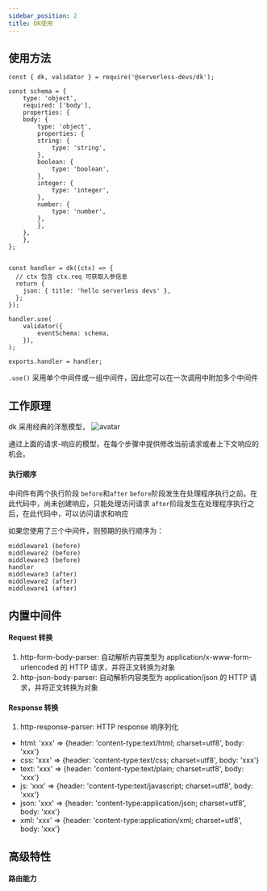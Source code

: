 ```yaml
---
sidebar_position: 2
title: DK使用
---
```


## 使用方法

```
const { dk, validator } = require('@serverless-devs/dk');

const schema = {
    type: 'object',
    required: ['body'],
    properties: {
    body: {
        type: 'object',
        properties: {
        string: {
            type: 'string',
        },
        boolean: {
            type: 'boolean',
        },
        integer: {
            type: 'integer',
        },
        number: {
            type: 'number',
        },
        },
    },
    },
};


const handler = dk((ctx) => {
  // ctx 包含 ctx.req 可获取入参信息
  return {
    json: { title: 'hello serverless devs' },
  };
});

handler.use(
    validator({
        eventSchema: schema,
    }),
);

exports.handler = handler;
```

`.use()` 采用单个中间件或一组中间件，因此您可以在一次调用中附加多个中间件

## 工作原理

dk 采用经典的洋葱模型，
![avatar](https://img.alicdn.com/imgextra/i2/O1CN01DtNyAf1Mg68Te52hq_!!6000000001463-2-tps-672-556.png)

通过上面的请求-响应的模型，在每个步骤中提供修改当前请求或者上下文响应的机会。

#### 执行顺序

中间件有两个执行阶段 `before`和`after`
`before`阶段发生在处理程序执行之前。在此代码中，尚未创建响应，只能处理访问请求
`after`阶段发生在处理程序执行之后，在此代码中，可以访问请求和响应

如果您使用了三个中间件，则预期的执行顺序为：

```
middleware1 (before)
middleware2 (before)
middleware3 (before)
handler
middleware3 (after)
middleware2 (after)
middleware1 (after)
```

## 内置中间件

#### Request 转换

1. http-form-body-parser: 自动解析内容类型为 application/x-www-form-urlencoded 的 HTTP 请求，并将正文转换为对象
2. http-json-body-parser: 自动解析内容类型为 application/json 的 HTTP 请求，并将正文转换为对象

#### Response 转换

1. http-response-parser: HTTP response 响序列化

- html: 'xxx' => {header: 'content-type:text/html; charset=utf8', body: 'xxx'}
- css: 'xxx' => {header: 'content-type:text/css; charset=utf8', body: 'xxx'}
- text: 'xxx' => {header: 'content-type:text/plain; charset=utf8', body: 'xxx'}
- js: 'xxx' => {header: 'content-type:text/javascript; charset=utf8', body: 'xxx'}
- json: 'xxx' => {header: 'content-type:application/json; charset=utf8', body: 'xxx'}
- xml: 'xxx' => {header: 'content-type:application/xml; charset=utf8', body: 'xxx'}

## 高级特性

#### 路由能力
